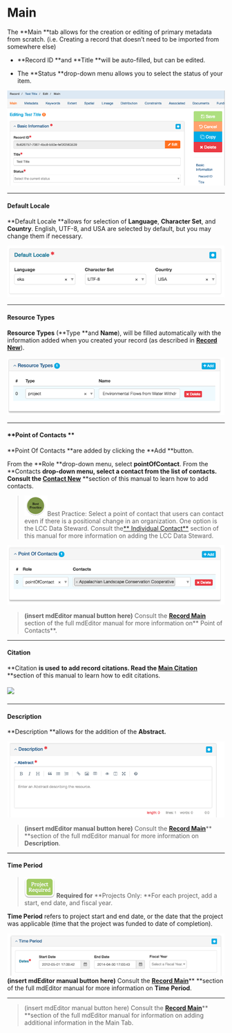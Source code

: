 # Main

The **Main **tab allows for the creation or editing of primary metadata from scratch. \(i.e. Creating a record that doesn’t need to be imported from somewhere else\)

* **Record ID **and **Title **will be auto-filled, but can be edited.

* The **Status **drop-down menu allows you to select the status of your item.

![](/assets/main_screenshot.png)

---

#### **Default Locale**

**Default Locale **allows for selection of **Language**, **Character Set**, and **Country**. English, UTF-8, and USA are selected by default, but you may change them if necessary.

![](/assets/default_local.png)

---

#### **Resource Types**

**Resource Types** \(**Type **and **Name**\), will be filled automatically with the information added when you created your record \(as described in [**Record New**](/records\record\new.md)\).

![](/assets/resource_types.png)

---

#### **Point of Contacts **

**Point Of Contacts **are added by clicking the **Add **button.

From the **Role **drop-down menu, select **pointOfContact**. From the **Contacts **drop-down menu, select a contact from the list of contacts. Consult the [**Contact New**](/contact\new.md)** **section of this manual to learn how to add contacts.

> ![](/assets/best_practice_small.png)Best Practice: Select a point of contact that users can contact even if there is a positional change in an organization. One option is the LCC Data Steward. Consult the[** Individual Contact**](/contact/individual-contact.md) section of this manual for more information on adding the LCC Data Steward.

![](/assets/point_of_contact.png)

> **\(insert mdEditor manual button here\)** Consult the [**Record Main**](https://adiwg.gitbooks.io/mdeditor/content/record/edit/main.html) section of the full mdEditor manual for more information on** Point of Contacts**.

---

#### **Citation**

**Citation **is used** **to add record citations. Read the [**Main** **Citation**](/record/edit/main/citation.md)** **section of this manual to learn how to edit citations.

#### ![](https://lh6.googleusercontent.com/6HlssG-PaXQEFLflkgMXCauJ7BxZwUfWqYdmu3ZHlv6a7YiwTh1VQIqf2crWkYxdrr6AyoTIKZGqhxrsr3MeGXhg0DLVGNbSQw5DvKWNs0W3xzn55uS2SDqwmE7zj_HNSUFI-1TC)

---

#### **Description**

**Description **allows for the addition of the **Abstract.**

![](/assets/description_window_lcc.png)

> **\(insert mdEditor manual button here\)** Consult the [**Record Main**](https://adiwg.gitbooks.io/mdeditor/content/record/edit/main.html)** **section of the full mdEditor manual for more information on **Description**.

---

#### **Time Period**

> ![](/assets/project_required_small.png) **Required for** **Projects Only: **For each project, add a start, end date, and fiscal year.

**Time Period** refers to project start and end date, or the date that the project was applicable \(time that the project was funded to date of completion\).

![](/assets/time_period_window_lcc.png)**\(insert mdEditor manual button here\)** Consult the [**Record Main**](https://adiwg.gitbooks.io/mdeditor/content/record/edit/main.html)** **section of the full mdEditor manual for more information on **Time Period**.

---

> \(insert mdEditor manual button here\) Consult the [**Record Main**](https://adiwg.gitbooks.io/mdeditor/content/record/edit/main.html)** **section of the full mdEditor manual for information on adding additional information in the Main Tab.



